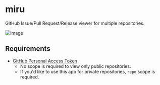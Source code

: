 # miru

GitHub Issue/Pull Request/Release viewer for multiple repositories.

![image](./docs/miru.gif)

## Requirements

- [GitHub Personal Access Token](https://docs.github.com/en/github/authenticating-to-github/creating-a-personal-access-token)
  - No scope is required to view only public repositories.
  - If you'd like to use this app for private repositories, `repo` scope is required.
